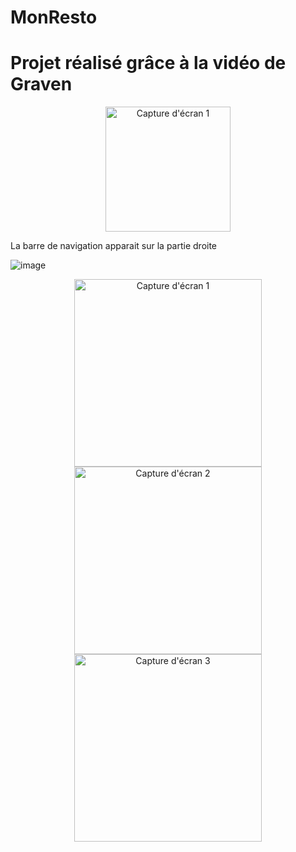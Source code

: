 # MonResto
# Projet réalisé grâce à la vidéo de Graven
<p align="center">
<img src="https://github.com/user-attachments/assets/c8d08899-9be4-46b3-ab6f-3c021a809164" alt="Capture d'écran 1" width="200"/>

La barre de navigation apparait sur la partie droite

![image](https://github.com/user-attachments/assets/b3975948-8154-4d7c-9b2f-e13105ca35c1)

<p align="center">
  <img src="https://res.cloudinary.com/dbu3ntrbw/image/upload/v1729239279/gr6e2e7chivmcl7sm9h6.png" alt="Capture d'écran 1" width="300"/>
  <img src="https://res.cloudinary.com/dbu3ntrbw/image/upload/v1729239279/zgcbg8mw3sikc6f3bzfj.png" alt="Capture d'écran 2" width="300"/>
  <img src="https://res.cloudinary.com/dbu3ntrbw/image/upload/v1729239279/obpihxwzibl2nxklzqyb.png" alt="Capture d'écran 3" width="300"/>
</p>

